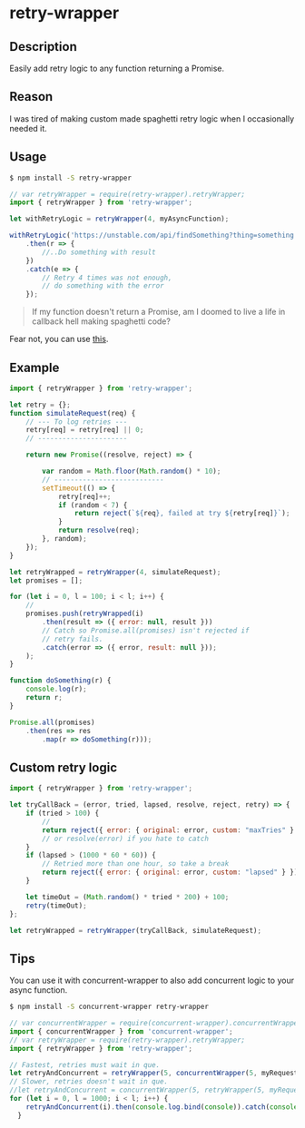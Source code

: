 # retry-wrapper

## Description
Easily add retry logic to any function returning a Promise.

## Reason
I was tired of making custom made spaghetti retry logic when I occasionally needed it.

## Usage
```bash
$ npm install -S retry-wrapper
```

```javascript
// var retryWrapper = require(retry-wrapper).retryWrapper;
import { retryWrapper } from 'retry-wrapper';

let withRetryLogic = retryWrapper(4, myAsyncFunction);

withRetryLogic('https://unstable.com/api/findSomething?thing=something')
    .then(r => {
        //..Do something with result
    })
    .catch(e => {
        // Retry 4 times was not enough,
        // do something with the error
    });
```

>If my function doesn't return a Promise, am I doomed to live a life in callback hell making spaghetti code?

Fear not, you can use [this](https://www.npmjs.com/package/cb-topromise-wrapper).

## Example
```javascript
import { retryWrapper } from 'retry-wrapper';

let retry = {};
function simulateRequest(req) {
    // --- To log retries ---
    retry[req] = retry[req] || 0;
    // ----------------------

    return new Promise((resolve, reject) => {

        var random = Math.floor(Math.random() * 10);
        // ---------------------------
        setTimeout(() => {
            retry[req]++;
            if (random < 7) {
                return reject(`${req}, failed at try ${retry[req]}`);
            }
            return resolve(req);
        }, random);
    });
}

let retryWrapped = retryWrapper(4, simulateRequest);
let promises = [];

for (let i = 0, l = 100; i < l; i++) {
    // 
    promises.push(retryWrapped(i)
        .then(result => ({ error: null, result }))
        // Catch so Promise.all(promises) isn't rejected if
        // retry fails.
        .catch(error => ({ error, result: null }));
    );
}

function doSomething(r) {
    console.log(r);
    return r;
}

Promise.all(promises)
    .then(res => res
        .map(r => doSomething(r)));
```

## Custom retry logic
```javascript
import { retryWrapper } from 'retry-wrapper';

let tryCallBack = (error, tried, lapsed, resolve, reject, retry) => {
    if (tried > 100) {
        // 
        return reject({ error: { original: error, custom: "maxTries" } });
        // or resolve(error) if you hate to catch
    }
    if (lapsed > (1000 * 60 * 60)) {
        // Retried more than one hour, so take a break
        return reject({ error: { original: error, custom: "lapsed" } });
    }

    let timeOut = (Math.random() * tried * 200) + 100;
    retry(timeOut);
};

let retryWrapped = retryWrapper(tryCallBack, simulateRequest);
```

## Tips
You can use it with concurrent-wrapper to also add concurrent logic to your async function.

```bash
$ npm install -S concurrent-wrapper retry-wrapper
```

```javascript
// var concurrentWrapper = require(concurrent-wrapper).concurrentWrapper;
import { concurrentWrapper } from 'concurrent-wrapper';
// var retryWrapper = require(retry-wrapper).retryWrapper;
import { retryWrapper } from 'retry-wrapper';

// Fastest, retries must wait in que.
let retryAndConcurrent = retryWrapper(5, concurrentWrapper(5, myRequestFunction));
// Slower, retries doesn't wait in que.
//let retryAndConcurrent = concurrentWrapper(5, retryWrapper(5, myRequestFunction));
for (let i = 0, l = 1000; i < l; i++) {
    retryAndConcurrent(i).then(console.log.bind(console)).catch(console.error.bind(console))
  }
```